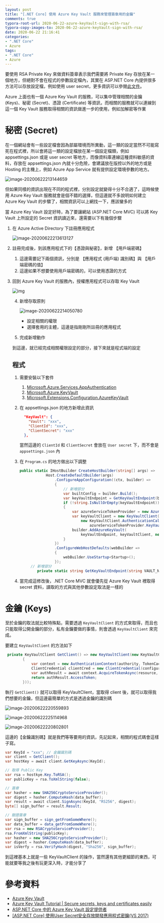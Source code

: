 ```yaml
---
layout: post
title: "[.NET Core] 使用 Azure Key Vault 服務來管理簽章用的金鑰"
comments: true
typora-root-url: 2020-06-22-azure-keyVault-sign-with-rsa/
typora-copy-images-to: 2020-06-22-azure-keyVault-sign-with-rsa/
date: 2020-06-22 21:16:41
categories: 
- ".NET Core"
- Azure
tags: 
- ".NET Core"
- Azure
---
```


要使用 RSA Private Key 來做資料簽章表示我們需要將 Private Key 存放在某一個地方，但絕對不會在程式的參數設定檔內，其實在 ASP.NET Core 內提供很多方法可以存放設定檔，例如使用 user secret，更多資訊可以參閱[此文件](https://docs.microsoft.com/zh-tw/aspnet/core/security/app-secrets?view=aspnetcore-3.1)。

Azure 上面也有一個 Azure Key Vault 的服務，可以集中管理相關的金鑰 (Keys)、秘密 (Secret)、憑證 (Certificate) 等資訊，而相關的服務就可以連線到這一個 Key Vault 服務取得相關的資訊做進一步的使用，例如加解密等作業

<!-- more -->

# 秘密 (Secret)

在一個網站會有一些設定檔會因為部屬環境而所異動，這一類的設定當然不可能寫死在程式裡，所以會將這一類的設定檔放在某一個設定檔類，例如 appsettings.json 或是 user secret 等地方，而像資料庫連線這種資料敏感的資料，存放在 appsettings.json 內就十分危險，會建議放在版控以外的地方或是 Hosting 的主機上，例如 Azure App Service 就有提供設定環境參數的地方。

![image-20200622213144659](image-20200622213144659.png)

但如果同樣的資訊出現在不同的程式裡，分別設定就變得十分不合適了，這時候使用 Azure Key Vault 服務就會是個不錯的選擇，但這邊就不多說明如何建立 Azure Key Vault 的步驟了，相關資訊可以上網找一下，應該蠻多的

當 Azure Key Vault 設定好時，為了要讓網站 (ASP.NET Core MVC) 可以將 Key Vault 上所設定的 Secret 資訊讀近來，還需要以下有幾個步驟

1. 在 Azure Active Directory 下註冊應用程式

   ![image-20200622213613127](image-20200622213613127.png)

2. 註冊完成後，到該應用程式下的【憑證與秘密】，新增 【用戶端密碼】

   1. 這邊需要記下兩個資訊，分別是 【應用程式 (用戶端) 識別碼】與 【用戶端密碼的值】
   2. 這邊如果不想要使用用戶端密碼的，可以使用憑證的方式

3. 回到 Azure Key Vault 的服務內，授權應用程式可以存取 Key Vault

   ![img](SNAGHTML2126530-1592833176303.PNG)

   4. 新增存取原則

      ![image-20200622214050780](image-20200622214050780.png)

      * 設定相關的權限
      * 選擇套用的主體，這邊是指剛剛所註冊的應用程式

   5. 完成新增動作

   到這邊，就已經完成相關權限設定的部分，接下來就是程式端的設定

   

   ## 程式

   1. 需要安裝以下套件

      1. [Microsoft.Azure.Services.AppAuthentication](https://www.nuget.org/packages/Microsoft.Azure.Services.AppAuthentication)
      2. [Microsoft.Azure.KeyVault](https://www.nuget.org/packages/Microsoft.Azure.KeyVault)
      3. [Microsoft.Extensions.Configuration.AzureKeyVault](https://www.nuget.org/packages/Microsoft.Extensions.Configuration.AzureKeyVault/)

   2. 在 appsettings.json 的地方新增此資訊

      ```json
        "KeyVault": {
          "Vault": "xxx",
          "ClientId": "xxx",
          "ClientSecret": "xxx"
        },
      ```

      當然這邊的 `ClientId` 和 `ClientSecret` 會放在 `User secret` 下，而不會是 `appsettings.json` 內

   3. 在 `Program.cs` 的地方做出以下調整

      ```csharp
      public static IHostBuilder CreateHostBuilder(string[] args) =>
                  Host.CreateDefaultBuilder(args)
                      .ConfigureAppConfiguration((ctx, builder) =>
                      {
                          // 新增部分
                          var builtConfig = builder.Build();
                          var keyVaultEndpoint = GetKeyVaultEndpoint(builtConfig["KeyVault:Vault"]);
                          if (!string.IsNullOrEmpty(keyVaultEndpoint))
                          {
                              var azureServiceTokenProvider = new AzureServiceTokenProvider();
                              var keyVaultClient = new KeyVaultClient(
                                  new KeyVaultClient.AuthenticationCallback(
                                      azureServiceTokenProvider.KeyVaultTokenCallback));
                              builder.AddAzureKeyVault(
                                  keyVaultEndpoint, keyVaultClient, new DefaultKeyVaultSecretManager());
                          }
                      })                
                      .ConfigureWebHostDefaults(webBuilder =>
                      {
                          webBuilder.UseStartup<Startup>();
                      });
      	   // 新增部分
              private static string GetKeyVaultEndpoint(string VAULT_NAME) => $"https://{VAULT_NAME}.vault.azure.net/";
      ```

   4. 當完成這修改後，.NET Core MVC 就會優先從 Azure Key Vault 裡取得 secret 資料，讀取的方式與其他參數設定取法是一樣的

   

# 金鑰 (Keys)

至於金鑰的取法就比較特殊點，需要透過 `KeyVaultClient` 的方式來取得，而且也只能取得公開金鑰的部分，私有金鑰要做的事情，則會透過 `KeyVaultClient` 來完成。

要建立 `KeyVaultClient` 的方法如下

```csharp
 private KeyVaultClient GetClient() => new KeyVaultClient(new KeyVaultClient.AuthenticationCallback(async (string authority, string resource, string scope) =>
        {
            var context = new AuthenticationContext(authority, TokenCache.DefaultShared);
            ClientCredential clientCred = new ClientCredential(configuration["KeyVault:ClientId"], configuration["KeyVault:ClientSecret"]);
            var authResult = await context.AcquireTokenAsync(resource, clientCred);
            return authResult.AccessToken;
        }));
```

執行 `GetClient()` 就可以取得 KeyVaultClient，當取得 client 後，就可以取得我們想要的金鑰，但這邊最簡單的方式是透過金鑰的識別碼

![image-20200622220559893](image-20200622220559893.png)

![image-20200622225114968](image-20200622225114968.png)

![image-20200622220802801](image-20200622220802801.png)

這邊的【金鑰識別碼】就是我們等等要用的資訊，先記起來，相關的程式碼會這樣子寫。

```csharp
var KeyId = "xxx"; // 金鑰識別碼
var client = GetClient();
var hostKey = await client.GetKeyAsync(KeyId);

// 取得 Public Key 
var rsa = hostkye.Key.ToRSA();
var publicKey = rsa.ToXmlString(false);

// 簽章
var hasher = new SHA256CryptoServiceProvider();
var digest = hasher.ComputeHash(data_buffer);
var result = await client.SignAsync(KeyId, "RS256", digest);
byte[] sign_buffer = result.Result;

// 驗證簽章
var sign_buffer = sign_getFromSomeWhere();
var data_buffer = data_getFromSomeWhere();
var rsa = new RSACryptoServiceProvider();
rsa.FromXmlString(publicKey);
var hasher = new SHA256CryptoServiceProvider();
var digest = hasher.ComputeHash(data_buffer);
var isVerfy = rsa.VerifyHash(digest, "Sha256", sign_buffer);

```

到這裡基本上就是一些 KeyVaultClient 的操作，當然還有其他更細節的東西，可能就要等我之後有玩更深入時，才能分享了

# 參考資料

* [Azure Key Vault](https://azure.microsoft.com/zh-tw/services/key-vault/)
* [Azure Key Vault Tutorial | Secure secrets, keys and certificates easily](https://www.youtube.com/watch?v=PgujSug1ZbI)
* [ASP.NET Core 中的 Azure Key Vault 設定提供者](https://docs.microsoft.com/zh-tw/aspnet/core/security/key-vault-configuration?view=aspnetcore-3.1)
* [[ASP.NET Core] 使用User Secret安全存放開發應用程式密鑰(VS 2017)](https://dotblogs.com.tw/tom5707/2018/05/07/004419)